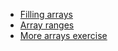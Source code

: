 
* [Filling arrays](https://lisds.github.io/textbook/arrays/filling_arrays)
* [Array ranges](https://lisds.github.io/textbook/arrays/Ranges)
* [More arrays
  exercise](https://ds.lis.2i2c.cloud/hub/user-redirect/git-pull?repo=https%3A//github.com/lisds/morer_arrays&subPath=morer_arrays.ipynb)
